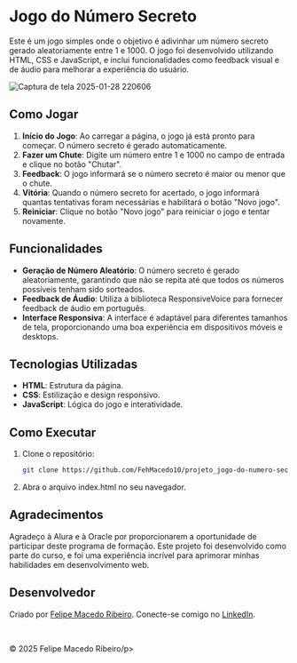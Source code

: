 # Jogo do Número Secreto

Este é um jogo simples onde o objetivo é adivinhar um número secreto gerado aleatoriamente entre 1 e 1000. O jogo foi desenvolvido utilizando HTML, CSS e JavaScript, e inclui funcionalidades como feedback visual e de áudio para melhorar a experiência do usuário.

![Captura de tela 2025-01-28 220606](https://github.com/user-attachments/assets/88e40113-47f7-46dc-a490-5c767f65b90a)

## Como Jogar

1. **Início do Jogo**: Ao carregar a página, o jogo já está pronto para começar. O número secreto é gerado automaticamente.
2. **Fazer um Chute**: Digite um número entre 1 e 1000 no campo de entrada e clique no botão "Chutar".
3. **Feedback**: O jogo informará se o número secreto é maior ou menor que o chute.
4. **Vitória**: Quando o número secreto for acertado, o jogo informará quantas tentativas foram necessárias e habilitará o botão "Novo jogo".
5. **Reiniciar**: Clique no botão "Novo jogo" para reiniciar o jogo e tentar novamente.

## Funcionalidades

- **Geração de Número Aleatório**: O número secreto é gerado aleatoriamente, garantindo que não se repita até que todos os números possíveis tenham sido sorteados.
- **Feedback de Áudio**: Utiliza a biblioteca ResponsiveVoice para fornecer feedback de áudio em português.
- **Interface Responsiva**: A interface é adaptável para diferentes tamanhos de tela, proporcionando uma boa experiência em dispositivos móveis e desktops.

## Tecnologias Utilizadas

- **HTML**: Estrutura da página.
- **CSS**: Estilização e design responsivo.
- **JavaScript**: Lógica do jogo e interatividade.

## Como Executar

1. Clone o repositório:
   ```bash
   git clone https://github.com/FehMacedo10/projeto_jogo-do-numero-secreto

2. Abra o arquivo index.html no seu navegador.

## Agradecimentos
Agradeço à Alura e à Oracle por proporcionarem a oportunidade de participar deste programa de formação. Este projeto foi desenvolvido como parte do curso, e foi uma experiência incrível para aprimorar minhas habilidades em desenvolvimento web.

<main>
<h2>Desenvolvedor</h2>
<p>
   Criado por <a href="https://github.com/FehMacedo10" target="_blank">Felipe Macedo Ribeiro</a>.  
   Conecte-se comigo no <a href="https://www.linkedin.com/in/felipe-macedo-dev/" target="_blank">LinkedIn</a>.
</p>
</main><br>
<footer>
   <p>&copy; 2025 Felipe Macedo Ribeiro/p>
</footer>
